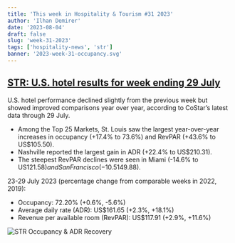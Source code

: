 ```yaml
---
title: 'This week in Hospitality & Tourism #31 2023'
author: 'Ilhan Demirer'
date: '2023-08-04'
draft: false
slug: 'week-31-2023'
tags: ['hospitality-news', 'str']
banner: '2023-week-31-occupancy.svg'
---
```


## [STR: U.S. hotel results for week ending 29 July](https://str.com/press-release/us-hotel-results-week-ending-29-july)

U.S. hotel performance declined slightly from the previous week but showed improved comparisons year over year, according to CoStar’s latest data through 29 July.

- Among the Top 25 Markets, St. Louis saw the largest year-over-year increases in occupancy (+17.4% to 73.6%) and RevPAR (+43.6% to US$105.50).
- Nashville reported the largest gain in ADR (+22.4% to US$210.31).
- The steepest RevPAR declines were seen in Miami (-14.6% to US$121.58) and San Francisco (-10.5% to US$149.88).

23-29 July 2023 (percentage change from comparable weeks in 2022, 2019):

- Occupancy: 72.20% (+0.6%, -5.6%)
- Average daily rate (ADR): US$161.65 (+2.3%, +18.1%)
- Revenue per available room (RevPAR): US$117.91 (+2.9%, +11.6%)

![STR Occupancy & ADR Recovery](/images/blogimages/2023-week-31-occupancy.svg)
